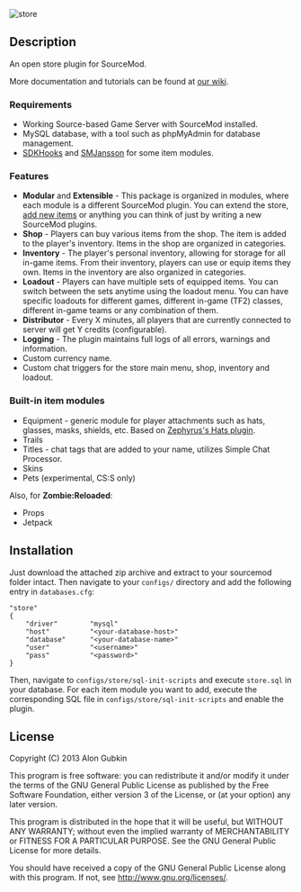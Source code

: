![store](https://dl.dropbox.com/u/16304603/store/store.png "store")

## Description
An open store plugin for SourceMod. 

More documentation and tutorials can be found at [our wiki](https://github.com/alongubkin/store/wiki).

### Requirements

* Working Source-based Game Server with SourceMod installed.
* MySQL database, with a tool such as phpMyAdmin for database management. 
* [SDKHooks](http://forums.alliedmods.net/showthread.php?t=106748) and [SMJansson](https://forums.alliedmods.net/showthread.php?t=184604) for some item modules.

### Features

* **Modular** and **Extensible** - This package is organized in modules, where each module is a different SourceMod plugin. You can extend the store, [add new items](https://github.com/alongubkin/store/wiki/Creating-items-for-Store) or anything you can think of just by writing a new SourceMod plugins.
* **Shop** - Players can buy various items from the shop. The item is added to the player's inventory. Items in the shop are organized in categories.
* **Inventory** - The player's personal inventory, allowing for storage for all in-game items. From their inventory, players can use or equip items they own. Items in the inventory are also organized in categories.
* **Loadout** - Players can have multiple sets of equipped items. You can switch between the sets anytime using the loadout menu. You can have specific loadouts for different games, different in-game (TF2) classes, different in-game teams or any combination of them.
* **Distributor** - Every X minutes, all players that are currently connected to server will get Y credits (configurable).
* **Logging** - The plugin maintains full logs of all errors, warnings and information.
* Custom currency name.
* Custom chat triggers for the store main menu, shop, inventory and loadout.

### Built-in item modules

* Equipment - generic module for player attachments such as hats, glasses, masks, shields, etc. Based on [Zephyrus's Hats plugin](http://forums.alliedmods.net/showthread.php?t=174714).
* Trails
* Titles - chat tags that are added to your name, utilizes Simple Chat Processor.
* Skins
* Pets (experimental, CS:S only)

Also, for **Zombie:Reloaded**:

* Props
* Jetpack

## Installation

Just download the attached zip archive and extract to your sourcemod folder intact. Then navigate to your `configs/` directory and add the following entry in `databases.cfg`:
    
    "store"
    {
        "driver"        "mysql"
        "host"          "<your-database-host>"
        "database"		"<your-database-name>"
        "user"		    "<username>"
        "pass"		    "<password>"
    }
    
Then, navigate to `configs/store/sql-init-scripts` and execute `store.sql` in your database. For each item module you want to add, execute the corresponding SQL file in `configs/store/sql-init-scripts` and enable the plugin.

## License

Copyright (C) 2013  Alon Gubkin

This program is free software: you can redistribute it and/or modify
it under the terms of the GNU General Public License as published by
the Free Software Foundation, either version 3 of the License, or
(at your option) any later version.

This program is distributed in the hope that it will be useful,
but WITHOUT ANY WARRANTY; without even the implied warranty of
MERCHANTABILITY or FITNESS FOR A PARTICULAR PURPOSE.  See the
GNU General Public License for more details.

You should have received a copy of the GNU General Public License
along with this program.  If not, see <http://www.gnu.org/licenses/>.
